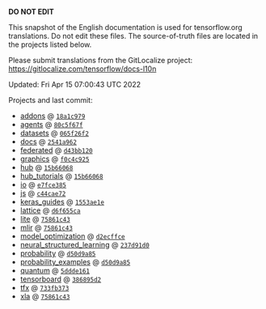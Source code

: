 __DO NOT EDIT__

This snapshot of the English documentation is used for tensorflow.org
translations. Do not edit these files. The source-of-truth files are located in
the projects listed below.

Please submit translations from the GitLocalize project: https://gitlocalize.com/tensorflow/docs-l10n

Updated: Fri Apr 15 07:00:43 UTC 2022

Projects and last commit:

- [addons](https://github.com/tensorflow/addons/tree/master/docs) @ <a href='https://github.com/tensorflow/addons/commit/18a1c97962ae243a26273da52c78484be82ff996'><code>18a1c979</code></a>
- [agents](https://github.com/tensorflow/agents/tree/master/docs) @ <a href='https://github.com/tensorflow/agents/commit/80c5f67f483ad24308c3a348b1c5a82780459c6b'><code>80c5f67f</code></a>
- [datasets](https://github.com/tensorflow/datasets/tree/master/docs) @ <a href='https://github.com/tensorflow/datasets/commit/065f26f2f6974b76c2a6a0b91895a6b208e57144'><code>065f26f2</code></a>
- [docs](https://github.com/tensorflow/docs/tree/master/site/en) @ <a href='https://github.com/tensorflow/docs/commit/2541a962e018c39dee1ec045e9bc5dc26ad1afb1'><code>2541a962</code></a>
- [federated](https://github.com/tensorflow/federated/tree/main/docs) @ <a href='https://github.com/tensorflow/federated/commit/d43bb1204ae66d5021146cacb8056ae73db7d80c'><code>d43bb120</code></a>
- [graphics](https://github.com/tensorflow/graphics/tree/master/tensorflow_graphics/g3doc) @ <a href='https://github.com/tensorflow/graphics/commit/f0c4c9256c9b1a6a5337762d763e4910631c65c4'><code>f0c4c925</code></a>
- [hub](https://github.com/tensorflow/hub/tree/master/docs) @ <a href='https://github.com/tensorflow/hub/commit/15b66068f88dd51969e44c9d0d22ffbafc5ce743'><code>15b66068</code></a>
- [hub_tutorials](https://github.com/tensorflow/hub/tree/master/examples/colab) @ <a href='https://github.com/tensorflow/hub/commit/15b66068f88dd51969e44c9d0d22ffbafc5ce743'><code>15b66068</code></a>
- [io](https://github.com/tensorflow/io/tree/master/docs) @ <a href='https://github.com/tensorflow/io/commit/e7fce3857bbb2ed18a0ad95747c612a21ae80816'><code>e7fce385</code></a>
- [js](https://github.com/tensorflow/tfjs-website/tree/master/docs) @ <a href='https://github.com/tensorflow/tfjs-website/commit/c44cae7234c378f6d7e74b2d6abe82fe8b98f2f7'><code>c44cae72</code></a>
- [keras_guides](https://github.com/tensorflow/docs/tree/snapshot-keras/site/en/guide/keras) @ <a href='https://github.com/tensorflow/docs/commit/1553ae1e4a149be71703e2ee60173b3d1e0e8c00'><code>1553ae1e</code></a>
- [lattice](https://github.com/tensorflow/lattice/tree/master/docs) @ <a href='https://github.com/tensorflow/lattice/commit/d6f655ca11523bdf38a431a386bb7c0f9dc7aacb'><code>d6f655ca</code></a>
- [lite](https://github.com/tensorflow/tensorflow/tree/master/tensorflow/lite/g3doc) @ <a href='https://github.com/tensorflow/tensorflow/commit/75861c43005523e2552bb3f85b2f0defc16ea9cf'><code>75861c43</code></a>
- [mlir](https://github.com/tensorflow/tensorflow/tree/master/tensorflow/compiler/mlir/g3doc) @ <a href='https://github.com/tensorflow/tensorflow/commit/75861c43005523e2552bb3f85b2f0defc16ea9cf'><code>75861c43</code></a>
- [model_optimization](https://github.com/tensorflow/model-optimization/tree/master/tensorflow_model_optimization/g3doc) @ <a href='https://github.com/tensorflow/model-optimization/commit/d2ecffce6d8f5306b51060f423d3dbabc86f2ecf'><code>d2ecffce</code></a>
- [neural_structured_learning](https://github.com/tensorflow/neural-structured-learning/tree/master/g3doc) @ <a href='https://github.com/tensorflow/neural-structured-learning/commit/237d91d08ccb86b26367a4e1dd54e2eafe05e7bd'><code>237d91d0</code></a>
- [probability](https://github.com/tensorflow/probability/tree/main/tensorflow_probability/g3doc) @ <a href='https://github.com/tensorflow/probability/commit/d50d9a85907b08d317dca934dbbd5beb47619cb0'><code>d50d9a85</code></a>
- [probability_examples](https://github.com/tensorflow/probability/tree/main/tensorflow_probability/examples/jupyter_notebooks) @ <a href='https://github.com/tensorflow/probability/commit/d50d9a85907b08d317dca934dbbd5beb47619cb0'><code>d50d9a85</code></a>
- [quantum](https://github.com/tensorflow/quantum/tree/master/docs) @ <a href='https://github.com/tensorflow/quantum/commit/5ddde161a422a0f8d8da17512614fc29622d9e94'><code>5ddde161</code></a>
- [tensorboard](https://github.com/tensorflow/tensorboard/tree/master/docs) @ <a href='https://github.com/tensorflow/tensorboard/commit/386895d2e631c801f522a955b844b0028979e090'><code>386895d2</code></a>
- [tfx](https://github.com/tensorflow/tfx/tree/master/docs) @ <a href='https://github.com/tensorflow/tfx/commit/733fb373dc42724259180b4783c3a78b76725cf6'><code>733fb373</code></a>
- [xla](https://github.com/tensorflow/tensorflow/tree/master/tensorflow/compiler/xla/g3doc) @ <a href='https://github.com/tensorflow/tensorflow/commit/75861c43005523e2552bb3f85b2f0defc16ea9cf'><code>75861c43</code></a>


